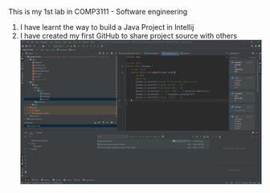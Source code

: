 This is my 1st lab in COMP3111 - Software engineering
1. I have learnt the way to build a Java Project in Intellij
2. I have created my first GitHub to share project source with others
![img.png](img.png)